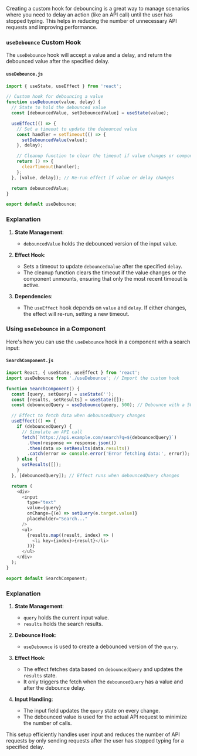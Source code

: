 Creating a custom hook for debouncing is a great way to manage scenarios where you need to delay an action (like an API call) until the user has stopped typing. This helps in reducing the number of unnecessary API requests and improving performance.

### `useDebounce` Custom Hook

The `useDebounce` hook will accept a value and a delay, and return the debounced value after the specified delay.

#### `useDebounce.js`

```javascript
import { useState, useEffect } from 'react';

// Custom hook for debouncing a value
function useDebounce(value, delay) {
  // State to hold the debounced value
  const [debouncedValue, setDebouncedValue] = useState(value);

  useEffect(() => {
    // Set a timeout to update the debounced value
    const handler = setTimeout(() => {
      setDebouncedValue(value);
    }, delay);

    // Cleanup function to clear the timeout if value changes or component unmounts
    return () => {
      clearTimeout(handler);
    };
  }, [value, delay]); // Re-run effect if value or delay changes

  return debouncedValue;
}

export default useDebounce;
```

### Explanation

1. **State Management**:
   - `debouncedValue` holds the debounced version of the input value.

2. **Effect Hook**:
   - Sets a timeout to update `debouncedValue` after the specified `delay`.
   - The cleanup function clears the timeout if the value changes or the component unmounts, ensuring that only the most recent timeout is active.

3. **Dependencies**:
   - The `useEffect` hook depends on `value` and `delay`. If either changes, the effect will re-run, setting a new timeout.

### Using `useDebounce` in a Component

Here's how you can use the `useDebounce` hook in a component with a search input:

#### `SearchComponent.js`

```javascript
import React, { useState, useEffect } from 'react';
import useDebounce from './useDebounce'; // Import the custom hook

function SearchComponent() {
  const [query, setQuery] = useState('');
  const [results, setResults] = useState([]);
  const debouncedQuery = useDebounce(query, 500); // Debounce with a 500ms delay

  // Effect to fetch data when debouncedQuery changes
  useEffect(() => {
    if (debouncedQuery) {
      // Simulate an API call
      fetch(`https://api.example.com/search?q=${debouncedQuery}`)
        .then(response => response.json())
        .then(data => setResults(data.results))
        .catch(error => console.error('Error fetching data:', error));
    } else {
      setResults([]);
    }
  }, [debouncedQuery]); // Effect runs when debouncedQuery changes

  return (
    <div>
      <input
        type="text"
        value={query}
        onChange={(e) => setQuery(e.target.value)}
        placeholder="Search..."
      />
      <ul>
        {results.map((result, index) => (
          <li key={index}>{result}</li>
        ))}
      </ul>
    </div>
  );
}

export default SearchComponent;
```

### Explanation

1. **State Management**:
   - `query` holds the current input value.
   - `results` holds the search results.

2. **Debounce Hook**:
   - `useDebounce` is used to create a debounced version of the `query`.

3. **Effect Hook**:
   - The effect fetches data based on `debouncedQuery` and updates the `results` state.
   - It only triggers the fetch when the `debouncedQuery` has a value and after the debounce delay.

4. **Input Handling**:
   - The input field updates the `query` state on every change.
   - The debounced value is used for the actual API request to minimize the number of calls.

This setup efficiently handles user input and reduces the number of API requests by only sending requests after the user has stopped typing for a specified delay.